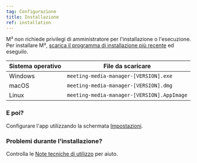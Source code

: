 ```yaml
---
tag: Configurazione
title: Installazione
ref: installation
---
```


M³ non richiede privilegi di amministratore per l'installazione o l'esecuzione. Per installare M³, [scarica il programma di installazione più recente]({{site.github}}/releases/latest) ed eseguilo.

| Sistema operativo | File da scaricare                          |
| ----------------- | ------------------------------------------ |
| Windows           | `meeting-media-manager-[VERSION].exe`      |
| macOS             | `meeting-media-manager-[VERSION].dmg`      |
| Linux             | `meeting-media-manager-[VERSION].AppImage` |

### E poi?

Configurare l'app utilizzando la schermata [Impostazioni]({{page.lang}}/#configuration).

### Problemi durante l'installazione?

Controlla le [Note tecniche di utilizzo]({{page.lang}}/#usage-notes) per aiuto.
